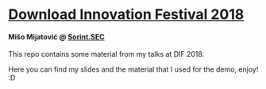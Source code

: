 # [Download Innovation Festival 2018](https://download-event.io)
#### Mišo Mijatović @ [Sorint.SEC](https://sec.sorint.it)

This repo contains some material from my talks at DIF 2018.

Here you can find my slides and the material that I used for the demo, enjoy! :D
